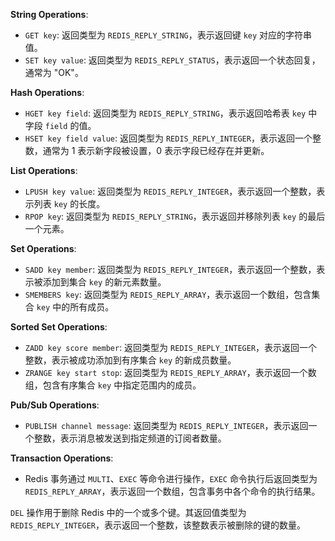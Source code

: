 **String Operations**:

- `GET key`: 返回类型为 `REDIS_REPLY_STRING`，表示返回键 `key` 对应的字符串值。
- `SET key value`: 返回类型为 `REDIS_REPLY_STATUS`，表示返回一个状态回复，通常为 "OK"。

**Hash Operations**:

- `HGET key field`: 返回类型为 `REDIS_REPLY_STRING`，表示返回哈希表 `key` 中字段 `field` 的值。
- `HSET key field value`: 返回类型为 `REDIS_REPLY_INTEGER`，表示返回一个整数，通常为 1 表示新字段被设置，0 表示字段已经存在并更新。

**List Operations**:

- `LPUSH key value`: 返回类型为 `REDIS_REPLY_INTEGER`，表示返回一个整数，表示列表 `key` 的长度。
- `RPOP key`: 返回类型为 `REDIS_REPLY_STRING`，表示返回并移除列表 `key` 的最后一个元素。

**Set Operations**:

- `SADD key member`: 返回类型为 `REDIS_REPLY_INTEGER`，表示返回一个整数，表示被添加到集合 `key` 的新元素数量。
- `SMEMBERS key`: 返回类型为 `REDIS_REPLY_ARRAY`，表示返回一个数组，包含集合 `key` 中的所有成员。

**Sorted Set Operations**:

- `ZADD key score member`: 返回类型为 `REDIS_REPLY_INTEGER`，表示返回一个整数，表示被成功添加到有序集合 `key` 的新成员数量。
- `ZRANGE key start stop`: 返回类型为 `REDIS_REPLY_ARRAY`，表示返回一个数组，包含有序集合 `key` 中指定范围内的成员。

**Pub/Sub Operations**:

- `PUBLISH channel message`: 返回类型为 `REDIS_REPLY_INTEGER`，表示返回一个整数，表示消息被发送到指定频道的订阅者数量。

**Transaction Operations**:

- Redis 事务通过 `MULTI`、`EXEC` 等命令进行操作，`EXEC` 命令执行后返回类型为 `REDIS_REPLY_ARRAY`，表示返回一个数组，包含事务中各个命令的执行结果。



`DEL` 操作用于删除 Redis 中的一个或多个键。其返回值类型为 `REDIS_REPLY_INTEGER`，表示返回一个整数，该整数表示被删除的键的数量。